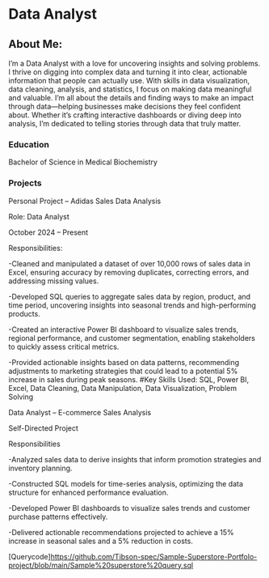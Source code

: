 # Data Analyst

## About Me:
I’m a Data Analyst with a love for uncovering insights and solving problems. I thrive on digging into complex data and turning it into clear, actionable information that people can actually use. With skills in data visualization, data cleaning, analysis, and statistics, I focus on making data meaningful and valuable.
I’m all about the details and finding ways to make an impact through data—helping businesses make decisions they feel confident about. Whether it’s crafting interactive dashboards or diving deep into analysis, I’m dedicated to telling stories through data that truly matter.

### Education
Bachelor of Science in Medical Biochemistry

### Projects
Personal Project – Adidas Sales Data Analysis

Role: Data Analyst

October 2024 – Present

Responsibilities:

-Cleaned and manipulated a dataset of over 10,000 rows of sales data in Excel, ensuring accuracy by removing duplicates, correcting errors, and addressing missing values.

-Developed SQL queries to aggregate sales data by region, product, and time period, uncovering insights into seasonal trends and high-performing products.

-Created an interactive Power BI dashboard to visualize sales trends, regional performance, and customer segmentation, enabling stakeholders to quickly assess critical metrics.

-Provided actionable insights based on data patterns, recommending adjustments to marketing strategies that could lead to a potential 5% increase in sales during peak seasons.
#Key Skills Used:
SQL, Power BI, Excel, Data Cleaning, Data Manipulation, Data Visualization, Problem Solving



Data Analyst – E-commerce Sales Analysis

Self-Directed Project

Responsibilities

-Analyzed sales data to derive insights that inform promotion strategies and inventory planning.

-Constructed SQL models for time-series analysis, optimizing the data structure for enhanced performance evaluation.

-Developed Power BI dashboards to visualize sales trends and customer purchase patterns effectively.

-Delivered actionable recommendations projected to achieve a 15% increase in seasonal sales and a 5% reduction in costs.

[Querycode]https://github.com/Tibson-spec/Sample-Superstore-Portfolo-project/blob/main/Sample%20superstore%20query.sql






